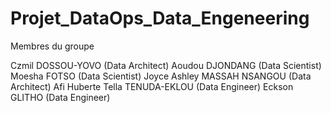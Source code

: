 # Projet_DataOps_Data_Engeneering

Membres du groupe

Czmil DOSSOU-YOVO (Data Architect)
Aoudou DJONDANG  (Data Scientist)
Moesha FOTSO (Data Scientist)
Joyce Ashley MASSAH NSANGOU (Data Architect)
Afi Huberte Tella TENUDA-EKLOU (Data Engineer)
Eckson GLITHO (Data Engineer)

